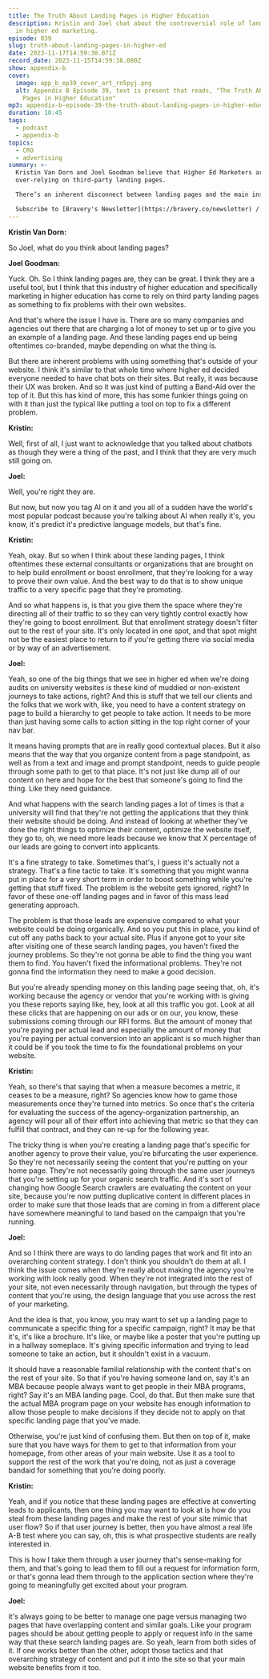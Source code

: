 ```yaml
---
title: The Truth About Landing Pages in Higher Education
description: Kristin and Joel chat about the controversial role of landing pages
  in higher ed marketing.
episode: 039
slug: truth-about-landing-pages-in-higher-ed
date: 2023-11-17T14:59:38.071Z
record_date: 2023-11-15T14:59:38.080Z
show: appendix-b
cover:
  image: app_b_ep39_cover_art_rn5pyj.png
  alt: Appendix B Episode 39, text is present that reads, "The Truth About Landing
    Pages in Higher Education"
mp3: appendix-b-episode-39-the-truth-about-landing-pages-in-higher-education.mp3
duration: 10:45
tags:
  - podcast
  - appendix-b
topics:
  - CRO
  - advertising
summary: >-
  Kristin Van Dorn and Joel Goodman believe that Higher Ed Marketers are
  over-relying on third-party landing pages.

  There’s an inherent disconnect between landing pages and the main institutional website, and it negatively affects both user experience and conversion. What can be done? 

  Subscribe to [Bravery's Newsletter](https://bravery.co/newsletter) / [Follow Kristin](https://www.linkedin.com/in/kristinvandorn/) / [Follow Joel](https://linkedin.com/in/joelgoodman/) / [Get early access to SpeedyU](https://speedyu.bravery.co/)
---
```

**Kristin Van Dorn:**

So Joel, what do you think about landing pages?



**Joel Goodman:**

Yuck. Oh. So I think landing pages are, they can be great. I think they are a useful tool, but I think that this industry of higher education and specifically marketing in higher education has come to rely on third party landing pages as something to fix problems with their own websites.



And that's where the issue I have is. There are so many companies and agencies out there that are charging a lot of money to set up or to give you an example of a landing page. And these landing pages end up being oftentimes co-branded, maybe depending on what the thing is. 



But there are inherent problems with using something that's outside of your website. I think it's similar to that whole time where higher ed decided everyone needed to have chat bots on their sites. But really, it was because their UX was broken. And so it was just kind of putting a Band-Aid over the top of it. But this has kind of more, this has some funkier things going on with it than just the typical like putting a tool on top to fix a different problem.



**Kristin:**

Well, first of all, I just want to acknowledge that you talked about chatbots as though they were a thing of the past, and I think that they are very much still going on.



**Joel:**

Well, you're right they are.



But now, but now you tag AI on it and you all of a sudden have the world's most popular podcast because you're talking about AI when really it's, you know, it's predict it's predictive language models, but that's fine.



**Kristin:**

Yeah, okay. But so when I think about these landing pages, I think oftentimes these external consultants or organizations that are brought on to help build enrollment or boost enrollment, that they're looking for a way to prove their own value. And the best way to do that is to show unique traffic to a very specific page that they're promoting. 



And so what happens is, is that you give them the space where they're directing all of their traffic to so they can very tightly control exactly how they're going to boost enrollment. But that enrollment strategy doesn't filter out to the rest of your site. It's only located in one spot, and that spot might not be the easiest place to return to if you're getting there via social media or by way of an advertisement.



**Joel:**

Yeah, so one of the big things that we see in higher ed when we're doing audits on university websites is these kind of muddied or non-existent journeys to take actions, right? And this is stuff that we tell our clients and the folks that we work with, like, you need to have a content strategy on page to build a hierarchy to get people to take action. It needs to be more than just having some calls to action sitting in the top right corner of your nav bar.



It means having prompts that are in really good contextual places. But it also means that the way that you organize content from a page standpoint, as well as from a text and image and prompt standpoint, needs to guide people through some path to get to that place. It's not just like dump all of our content on here and hope for the best that someone's going to find the thing. Like they need guidance. 



And what happens with the search landing pages a lot of times is that a university will find that they're not getting the applications that they think their website should be doing. And instead of looking at whether they've done the right things to optimize their content, optimize the website itself, they go to, oh, we need more leads because we know that X percentage of our leads are going to convert into applicants.



It's a fine strategy to take. Sometimes that's, I guess it's actually not a strategy. That's a fine tactic to take. It's something that you might wanna put in place for a very short term in order to boost something while you're getting that stuff fixed. The problem is the website gets ignored, right? In favor of these one-off landing pages and in favor of this mass lead generating approach. 



The problem is that those leads are expensive compared to what your website could be doing organically. And so you put this in place, you kind of cut off any paths back to your actual site. Plus if anyone got to your site after visiting one of these search landing pages, you haven't fixed the journey problems. So they're not gonna be able to find the thing you want them to find. You haven't fixed the informational problems. They're not gonna find the information they need to make a good decision.



But you're already spending money on this landing page seeing that, oh, it's working because the agency or vendor that you're working with is giving you these reports saying like, hey, look at all this traffic you got. Look at all these clicks that are happening on our ads or on our, you know, these submissions coming through our RFI forms. But the amount of money that you're paying per actual lead and especially the amount of money that you're paying per actual conversion into an applicant is so much higher than it could be if you took the time to fix the foundational problems on your website.



**Kristin:**

Yeah, so there's that saying that when a measure becomes a metric, it ceases to be a measure, right? So agencies know how to game those measurements once they're turned into metrics. So once that's the criteria for evaluating the success of the agency-organization partnership, an agency will pour all of their effort into achieving that metric so that they can fulfill that contract, and they can re-up for the following year. 



The tricky thing is when you're creating a landing page that's specific for another agency to prove their value, you're bifurcating the user experience. So they're not necessarily seeing the content that you're putting on your home page. They're not necessarily going through the same user journeys that you're setting up for your organic search traffic. And it's sort of changing how Google Search crawlers are evaluating the content on your site, because you're now putting duplicative content in different places in order to make sure that those leads that are coming in from a different place have somewhere meaningful to land based on the campaign that you're running.



**Joel:**

And so I think there are ways to do landing pages that work and fit into an overarching content strategy. I don't think you shouldn't do them at all. I think the issue comes when they're really about making the agency you're working with look really good. When they're not integrated into the rest of your site, not even necessarily through navigation, but through the types of content that you're using, the design language that you use across the rest of your marketing.



And the idea is that, you know, you may want to set up a landing page to communicate a specific thing for a specific campaign, right? It may be that it's, it's like a brochure. It's like, or maybe like a poster that you're putting up in a hallway someplace. It's giving specific information and trying to lead someone to take an action, but it shouldn't exist in a vacuum. 



It should have a reasonable familial relationship with the content that's on the rest of your site. So that if you're having someone land on, say it's an MBA because people always want to get people in their MBA programs, right? Say it's an MBA landing page. Cool, do that. But then make sure that the actual MBA program page on your website has enough information to allow those people to make decisions if they decide not to apply on that specific landing page that you've made.



Otherwise, you're just kind of confusing them. But then on top of it, make sure that you have ways for them to get to that information from your homepage, from other areas of your main website. Use it as a tool to support the rest of the work that you're doing, not as just a coverage bandaid for something that you're doing poorly.



**Kristin:**

Yeah, and if you notice that these landing pages are effective at converting leads to applicants, then one thing you may want to look at is how do you steal from these landing pages and make the rest of your site mimic that user flow? So if that user journey is better, then you have almost a real life A-B test where you can say, oh, this is what prospective students are really interested in. 



This is how I take them through a user journey that's sense-making for them, and that's going to lead them to fill out a request for information form, or that's gonna lead them through to the application section where they're going to meaningfully get excited about your program.



**Joel:**

it's always going to be better to manage one page versus managing two pages that have overlapping content and similar goals. Like your program pages should be about getting people to apply or request info in the same way that these search landing pages are. So yeah, learn from both sides of it. If one works better than the other, adopt those tactics and that overarching strategy of content and put it into the site so that your main website benefits from it too.